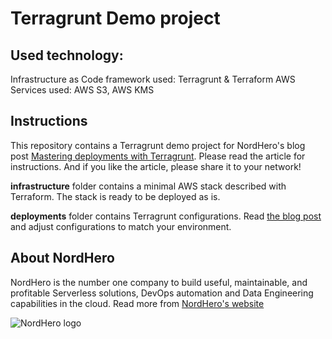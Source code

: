 # Terragrunt Demo project

## Used technology:

Infrastructure as Code framework used: Terragrunt & Terraform
AWS Services used: AWS S3, AWS KMS


## Instructions

This repository contains a Terragrunt demo project for NordHero's blog post [Mastering deployments with Terragrunt](https://www.nordhero.com/posts/mastering-deployments-with-terragrunt/). Please read the article for instructions. And if you like the article, please share it to your network!

**infrastructure** folder contains a minimal AWS stack described with Terraform. The stack is ready to be deployed as is.

**deployments** folder contains Terragrunt configurations. Read [the blog post](https://www.nordhero.com/posts/mastering-deployments-with-terragrunt/) and adjust configurations to match your environment.


## About NordHero

NordHero is the number one company to build useful, maintainable, and profitable Serverless solutions, DevOps automation and Data Engineering capabilities in the cloud. Read more from [NordHero's website](https://www.nordhero.com/)

![NordHero logo](https://www.nordhero.com/images/NordHero_box_viol.svg)
